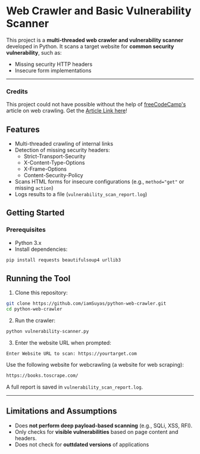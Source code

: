 # Web Crawler and Basic Vulnerability Scanner

This project is a **multi-threaded web crawler and vulnerability scanner** developed in Python. It scans a target website for **common security vulnerability**, such as:

- Missing security HTTP headers
- Insecure form implementations


---


### Credits
This project could not have possible without the help of [freeCodeCamp's](https://www.freecodecamp.org/) article on web crawling. Get the [Article Link here](https://www.freecodecamp.org/news/build-a-web-application-security-scanner-with-python/)!
## Features

- Multi-threaded crawling of internal links
- Detection of missing security headers:
  - Strict-Transport-Security
  - X-Content-Type-Options
  - X-Frame-Options
  - Content-Security-Policy
- Scans HTML forms for insecure configurations (e.g., `method="get"` or missing `action`)
- Logs results to a file (`vulnerability_scan_report.log`)



## Getting Started

### Prerequisites

- Python 3.x
- Install dependencies:

```bash
pip install requests beautifulsoup4 urllib3
````




## Running the Tool

1. Clone this repository:

```bash
git clone https://github.com/iamSuyas/python-web-crawler.git
cd python-web-crawler
```

2. Run the crawler:

```bash
python vulnerability-scanner.py
```

3. Enter the website URL when prompted:

```
Enter Website URL to scan: https://yourtarget.com
```

Use the following website for webcrawling (a website for web scraping):

``` bash
https://books.toscrape.com/
```

A full report is saved in `vulnerability_scan_report.log`.

---

## Limitations and Assumptions

* Does **not perform deep payload-based scanning** (e.g., SQLi, XSS, RFI).
* Only checks for **visible vulnerabilities** based on page content and headers.
* Does not check for **outtdated versions** of applications